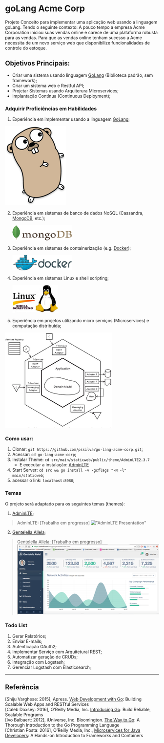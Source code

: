 # goLang Acme Corp
Projeto Conceito para implementar uma aplicação web usando a linguagem goLang. 
Tendo o seguinte contexto:  A pouco tempo a empresa Acme Corporation iniciou suas vendas online e carece de uma 
plataforma robusta para as vendas. Para que as vendas online tenham sucesso a Acme necessita de um novo serviço 
web que disponibilize funcionalidades de controle do estoque.


## Objetivos Principais:
- Criar uma sistema usando linguagem [GoLang](https://golang.org/) (Biblioteca padrão, sem framework);
- Criar um sistema web e Restful API;
- Projetar Sistemas usando Arquiterura Microservices;
- Implantação Contínua (Continuous Deployment); 

### Adquirir Proficiências em Habilidades

1. Experiência em implementar usando a linguagem [GoLang](https://golang.org/);

![GoLang](https://github.com/pssilva/go-lang-acme-corp/blob/master/doc-repo/Go-brown-side.sh.png)

2. Experiência em sistemas de banco de dados NoSQL (Cassandra, [MongoDB](https://www.mongodb.com/), etc.);
    <p><img src="https://github.com/pssilva/go-lang-acme-corp/blob/master/doc-repo/mongoDB.png" alt="Experiência em sistemas de banco de dados NoSQL" height="50" width="195"/></p>
2. Experiência em sistemas de containerização (e.g. [Docker](https://hub.docker.com/r/pss1suporte/paas-docker/));
    <p><img src="https://github.com/pssilva/go-lang-acme-corp/blob/master/doc-repo/docker.png" alt="Experiência em sistemas de containerização Docker" height="50" width="195"></p>
3. Experiência em sistemas Linux e shell scripting;
    <p><img src="https://github.com/pssilva/go-lang-acme-corp/blob/master/doc-repo/shell-linux.png" alt="Experiência em sistemas Linux e shell scripting" height="91" width="150"></p>
4. Experiência em projetos utilizando micro serviços (Microservices) e computação distribuída;

![Microservices](https://github.com/pssilva/go-lang-acme-corp/blob/master/doc-repo/microservices-domain.png)

### Como usar:

1. Clonar: `git https://github.com/pssilva/go-lang-acme-corp.git`;
2. Acessar: `cd go-lang-acme-corp`;
3. Instalar Theme: `cd src/main/staticweb/public/theme/AdminLTE2.3.7` 
   - E executar a instalação: [AdminLTE](https://github.com/pssilva/go-lang-acme-corp/blob/master/src/main/staticweb/public/AdminLTE2.3.7/README.md)
4. Start Server: `cd src && go install -v -gcflags "-N -l" main/staticweb`;
5. acessar o link: `localhost:8080`;

### Temas 
O projeto será adaptado para os seguintes temas (themes):

1. [AdminLTE](https://github.com/almasaeed2010/AdminLTE); <br />
>AdminLTE: [Trabalho em progresso]
!["AdminLTE Presentation"](https://almsaeedstudio.com/AdminLTE2.png "AdminLTE Presentation")

2. [Gentelella Allela](https://github.com/puikinsh/gentelella); <br />
>Gentelella Allela: [Trabalho em progresso]
![Gentelella Admin Template](https://github.com/pssilva/go-lang-acme-corp/blob/master/doc-repo/theme-gentelella.png)

### Todo List

 1. Gerar Relatórios;
 2. Enviar E-mails;
 3. Autenticação OAuth2;
 4. Implementar Serviço com Arquitetural REST;
 5. Automatizar geração de CRUDs;
 6. Integração com Logstash;
 7. Gerenciar Logstash com Elasticsearch;


---
## Referência


\[Shiju Varghese: 2015\], Apress. [Web Development with Go](http://www.apress.com/us/book/9781484210536): Building Scalable Web Apps and RESTful Services <br />
\[Caleb Doxsey: 2016\], O’Reilly Media, Inc. [Introducing Go](http://shop.oreilly.com/product/0636920046516.do): Build Reliable, Scalable Programs <br />
\[Ivo Balbaert: 2012\], iUniverse, Inc. Bloomington. [The Way to Go](https://www.amazon.com.br/Way-Go-Thorough-Introduction-Programming-ebook/dp/B0083RVAJW): A Thorough Introduction to the Go Programming Language <br />
\[Christian Posta: 2016\], O’Reilly Media, Inc., [Microservices for Java Developers](https://developers.redhat.com/promotions/microservices-for-java-developers/): A Hands-on Introduction to Frameworks and Containers <br />

